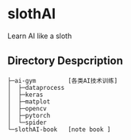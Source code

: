 # slothAI
Learn AI like a sloth
## Directory Despcription
```
├─ai-gym         [各类AI技术训练]   
│  ├─dataprocess
│  ├─keras
│  ├─matplot
│  ├─opencv
│  ├─pytorch
│  └─spider
└─slothAI-book   [note book ]

```
